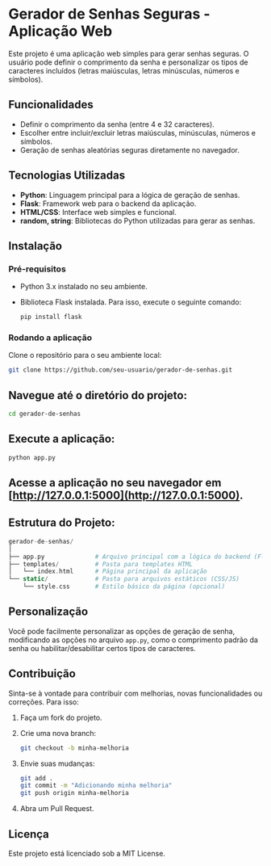 
# Gerador de Senhas Seguras - Aplicação Web

Este projeto é uma aplicação web simples para gerar senhas seguras. O usuário pode definir o comprimento da senha e personalizar os tipos de caracteres incluídos (letras maiúsculas, letras minúsculas, números e símbolos).

## Funcionalidades

- Definir o comprimento da senha (entre 4 e 32 caracteres).
- Escolher entre incluir/excluir letras maiúsculas, minúsculas, números e símbolos.
- Geração de senhas aleatórias seguras diretamente no navegador.

## Tecnologias Utilizadas

- **Python**: Linguagem principal para a lógica de geração de senhas.
- **Flask**: Framework web para o backend da aplicação.
- **HTML/CSS**: Interface web simples e funcional.
- **random, string**: Bibliotecas do Python utilizadas para gerar as senhas.

## Instalação

### Pré-requisitos

- Python 3.x instalado no seu ambiente.
- Biblioteca Flask instalada. Para isso, execute o seguinte comando:

    ```bash
    pip install flask
    ```

### Rodando a aplicação

Clone o repositório para o seu ambiente local:

```bash
git clone https://github.com/seu-usuario/gerador-de-senhas.git
```

## Navegue até o diretório do projeto:

```bash
cd gerador-de-senhas
```

## Execute a aplicação:

```bash
python app.py
```

## Acesse a aplicação no seu navegador em [http://127.0.0.1:5000](http://127.0.0.1:5000).

## Estrutura do Projeto:

```php
gerador-de-senhas/
│
├── app.py              # Arquivo principal com a lógica do backend (Flask)
├── templates/          # Pasta para templates HTML
│   └── index.html      # Página principal da aplicação
└── static/             # Pasta para arquivos estáticos (CSS/JS)
    └── style.css       # Estilo básico da página (opcional)
```

## Personalização

Você pode facilmente personalizar as opções de geração de senha, modificando as opções no arquivo `app.py`, como o comprimento padrão da senha ou habilitar/desabilitar certos tipos de caracteres.

## Contribuição

Sinta-se à vontade para contribuir com melhorias, novas funcionalidades ou correções. Para isso:

1. Faça um fork do projeto.
2. Crie uma nova branch:

    ```bash
    git checkout -b minha-melhoria
    ```

3. Envie suas mudanças:

    ```bash
    git add .
    git commit -m "Adicionando minha melhoria"
    git push origin minha-melhoria
    ```

4. Abra um Pull Request.

## Licença

Este projeto está licenciado sob a MIT License.
